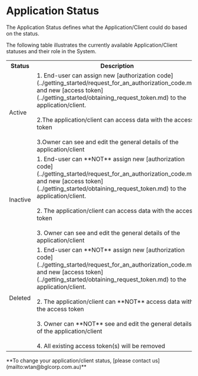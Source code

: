 # Application Status

The Application Status defines what the Application/Client could do based on the status.

The following table illustrates the currently available Application/Client statuses and their role in the System.

<table>
    <tr>
        <th>Status</th>
        <th>Description</th>
    </tr>
    <tr>
        <td>Active
        <td>1.
End-user can assign new [authorization code](../getting_started/request_for_an_authorization_code.md) and new [access token](../getting_started/obtaining_request_token.md) to the application/client.  <br><br>2.The application/client can access data with the access token<br><br>3.Owner can see and edit the general details of the application/client</td>
    </tr>
    <tr>
        <td>Inactive</td>
        <td>1.
End-user can **NOT** assign new [authorization code](../getting_started/request_for_an_authorization_code.md) and new [access token](../getting_started/obtaining_request_token.md) to the application/client.  <br><br>2. The application/client can access data with the access token
<br><br>3. Owner can see and edit the general details of the application/client</td>
    </tr>
    <tr>
        <td>Deleted</td>
        <td>1.
End-user can **NOT** assign new [authorization code](../getting_started/request_for_an_authorization_code.md) and new [access token](../getting_started/obtaining_request_token.md) to the application/client.  <br><br>2. The application/client can **NOT** access data with the access token<br><br>3. Owner can **NOT** see and edit the general details of the application/client<br><br>4. All existing access token(s) will be removed</td>
    </tr>
</table>
**To change your application/client status, [please contact us](mailto:wtan@bglcorp.com.au)**
